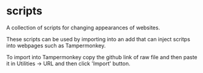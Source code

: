 # scripts
A collection of scripts for changing appearances of websites.

These scripts can be used by importing into an add that can inject scritps into webpages such as Tampermonkey.

To import into Tampermonkey copy the github link of raw file and then paste it in Utilities -> URL and then click 'Import' button.

